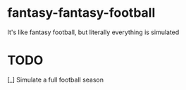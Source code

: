 # fantasy-fantasy-football

It's like fantasy football, but literally everything is simulated

# TODO
[_] Simulate a full football season
